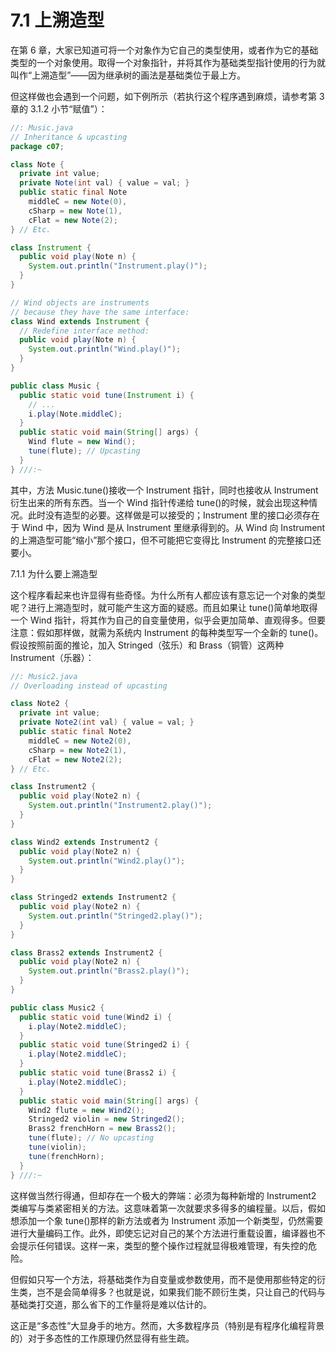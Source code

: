 # 7.1 上溯造型

在第 6 章，大家已知道可将一个对象作为它自己的类型使用，或者作为它的基础类型的一个对象使用。取得一个对象指针，并将其作为基础类型指针使用的行为就叫作“上溯造型”——因为继承树的画法是基础类位于最上方。

但这样做也会遇到一个问题，如下例所示（若执行这个程序遇到麻烦，请参考第 3 章的 3.1.2 小节“赋值”）：

```java
//: Music.java
// Inheritance & upcasting
package c07;

class Note {
  private int value;
  private Note(int val) { value = val; }
  public static final Note
    middleC = new Note(0),
    cSharp = new Note(1),
    cFlat = new Note(2);
} // Etc.

class Instrument {
  public void play(Note n) {
    System.out.println("Instrument.play()");
  }
}

// Wind objects are instruments
// because they have the same interface:
class Wind extends Instrument {
  // Redefine interface method:
  public void play(Note n) {
    System.out.println("Wind.play()");
  }
}

public class Music {
  public static void tune(Instrument i) {
    // ...
    i.play(Note.middleC);
  }
  public static void main(String[] args) {
    Wind flute = new Wind();
    tune(flute); // Upcasting
  }
} ///:~
```

其中，方法 Music.tune()接收一个 Instrument 指针，同时也接收从 Instrument 衍生出来的所有东西。当一个 Wind 指针传递给 tune()的时候，就会出现这种情况。此时没有造型的必要。这样做是可以接受的；Instrument 里的接口必须存在于 Wind 中，因为 Wind 是从 Instrument 里继承得到的。从 Wind 向 Instrument 的上溯造型可能“缩小”那个接口，但不可能把它变得比 Instrument 的完整接口还要小。

7.1.1 为什么要上溯造型

这个程序看起来也许显得有些奇怪。为什么所有人都应该有意忘记一个对象的类型呢？进行上溯造型时，就可能产生这方面的疑惑。而且如果让 tune()简单地取得一个 Wind 指针，将其作为自己的自变量使用，似乎会更加简单、直观得多。但要注意：假如那样做，就需为系统内 Instrument 的每种类型写一个全新的 tune()。假设按照前面的推论，加入 Stringed（弦乐）和 Brass（铜管）这两种 Instrument（乐器）：

```java
//: Music2.java
// Overloading instead of upcasting

class Note2 {
  private int value;
  private Note2(int val) { value = val; }
  public static final Note2
    middleC = new Note2(0),
    cSharp = new Note2(1),
    cFlat = new Note2(2);
} // Etc.

class Instrument2 {
  public void play(Note2 n) {
    System.out.println("Instrument2.play()");
  }
}

class Wind2 extends Instrument2 {
  public void play(Note2 n) {
    System.out.println("Wind2.play()");
  }
}

class Stringed2 extends Instrument2 {
  public void play(Note2 n) {
    System.out.println("Stringed2.play()");
  }
}

class Brass2 extends Instrument2 {
  public void play(Note2 n) {
    System.out.println("Brass2.play()");
  }
}

public class Music2 {
  public static void tune(Wind2 i) {
    i.play(Note2.middleC);
  }
  public static void tune(Stringed2 i) {
    i.play(Note2.middleC);
  }
  public static void tune(Brass2 i) {
    i.play(Note2.middleC);
  }
  public static void main(String[] args) {
    Wind2 flute = new Wind2();
    Stringed2 violin = new Stringed2();
    Brass2 frenchHorn = new Brass2();
    tune(flute); // No upcasting
    tune(violin);
    tune(frenchHorn);
  }
} ///:~
```

这样做当然行得通，但却存在一个极大的弊端：必须为每种新增的 Instrument2 类编写与类紧密相关的方法。这意味着第一次就要求多得多的编程量。以后，假如想添加一个象 tune()那样的新方法或者为 Instrument 添加一个新类型，仍然需要进行大量编码工作。此外，即使忘记对自己的某个方法进行重载设置，编译器也不会提示任何错误。这样一来，类型的整个操作过程就显得极难管理，有失控的危险。

但假如只写一个方法，将基础类作为自变量或参数使用，而不是使用那些特定的衍生类，岂不是会简单得多？也就是说，如果我们能不顾衍生类，只让自己的代码与基础类打交道，那么省下的工作量将是难以估计的。

这正是“多态性”大显身手的地方。然而，大多数程序员（特别是有程序化编程背景的）对于多态性的工作原理仍然显得有些生疏。
